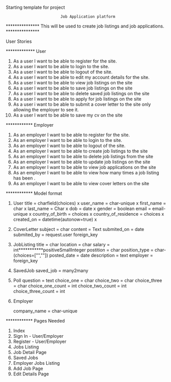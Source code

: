 Starting template for project 

							Job Application platform

***************		This will be used to create job listings and job applications.		***************

User Stories

************* User 
1. As a user I want to be able to register for the site.
2. As a user I want to be able to login to the site.
3. As a user I want to be able to logout of the site.
4. As a user I want to be able to edit my account details for the site.
5. As a user I want to be able to view job listings on the site
6. As a user I want to be able to save job listings on the site
7. As a user I want to be able to delete saved job listings on the site
8. As a user I want to be able to apply for job listings on the site
9. As a user i want to be able to submit a cover letter to the site only allowing the employer to see it.
10. As a user I want to be able to save my cv on the site






************ Employer
1. As an employer I want to be able to register for the site.
2. As an employer I want to be able to login to the site.
3. As an employer I want to be able to logout of the site.
4. As an employer I want to be able to create job listings to the site
5. As an employer I want to be able to delete job listings from the site 
6. As an employer I want to be able to update job listings on the site 
7. As an employer I want to be able to view job applications on the site 
8. As an employer I want to be able to view how many times a job listing has been . 
9. As an employer I want to be able to view cover letters on the site


************ Model format 

1. User 
	title = charfield(choices) x 
	user_name = char-unique x 
	first_name = char x 
	last_name = Char x 
	dob = date x
	gender = boolean 
	email = email-unique x
	country_of_birth = choices x
	country_of_residence = choices x 
	created_on = datetime(autonow=true) x

2. CoverLetter
	subject = char
	content = Text
	submited_on = date
	submited_by = request.user foreign_key

3. JobListing
	title = char
	location = char
	salary = int***********positiveSmallInteger
	postition = char
	position_type = char-(choices=["",""])
	posted_date = date
	description = text
	employer = foreign_key
	

4. SavedJob
	saved_job = many2many

5. Poll
	question = text
	choice_one = char
	choice_two = char
	choice_three = char
	choice_one_count = int
	choice_two_count = int
	choice_three_count = int

6. Employer
	
	company_name = char-unique
	
	



************ Pages Needed
1. Index
2. Sign In - User/Employer
3. Register - User/Employer
4. Jobs Listing 
5. Job Detail Page
6. Saved Jobs
7. Employer Jobs Listing
8. Add Job Page
9. Edit Details Page





